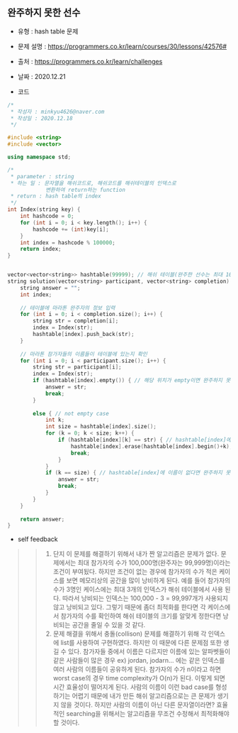 ## 완주하지 못한 선수
- 유형 : hash table 문제
- 문제 설명 : <https://programmers.co.kr/learn/courses/30/lessons/42576#>
- 출처 : <https://programmers.co.kr/learn/challenges>
- 날짜 : 2020.12.21

- 코드
```cpp
/*
 * 작성자 : minkyu4626@naver.com
 * 작성일 : 2020.12.18
 */

#include <string>
#include <vector>

using namespace std;

/*
 * parameter : string
 * 하는 일 : 문자열을 해쉬코드로, 해쉬코드를 해쉬테이블의 인덱스로
            변환하여 return하는 function
 * return : hash table의 index
 */
int Index(string key) {
    int hashcode = 0;
    for (int i = 0; i < key.length(); i++) {
        hashcode += (int)key[i];
    }
    int index = hashcode % 100000;
    return index;
}


vector<vector<string>> hashtable(99999); // 해쉬 테이블(완주한 선수는 최대 100,000-1명)
string solution(vector<string> participant, vector<string> completion) {
    string answer = "";
    int index;
    
    // 테이블에 마라톤 완주자의 정보 입력
    for (int i = 0; i < completion.size(); i++) {
        string str = completion[i];
        index = Index(str);
        hashtable[index].push_back(str);
    }
    
    // 마라톤 참가자들의 이름들이 테이블에 있는지 확인
    for (int i = 0; i < participant.size(); i++) {
        string str = participant[i];
        index = Index(str);
        if (hashtable[index].empty()) { // 해당 위치가 empty이면 완주하지 못한 선수이다.
            answer = str;
            break;
        }
        
        else { // not empty case
            int k;
            int size = hashtable[index].size();
            for (k = 0; k < size; k++) {
                if (hashtable[index][k] == str) { // hashtable[index]에 이름이 있으면 완주한 선수이다.
                    hashtable[index].erase(hashtable[index].begin()+k);
                    break;
                }
            }
            if (k == size) { // hashtable[index]에 이름이 없다면 완주하지 못한 선수이다.
                answer = str;
                break;
            }
        }
    }
    
    return answer;
}
```
- self feedback
> > 1. 단지 이 문제를 해결하기 위해서 내가 짠 알고리즘은 문제가 없다. 문제에서는 최대 참가자의 수가 100,000명(완주자는 99,999명)이라는 조건이 부여됬다.
   하지만 조건이 없는 경우에 참가자의 수가 적은 케이스를 보면 메모리상의 공간을 많이 낭비하게 된다. 예를 들어 참가자의 수가 3명인 케이스에는 최대 3개의 인덱스가
   해쉬 테이블에서 사용 된다. 따라서 낭비되는 인덱스는 100,000 - 3 = 99,997개가 사용되지 않고 낭비되고 있다. 그렇기 때문에 좀더 최적화를 한다면 각 케이스에서
   참가자의 수를 확인하여 해쉬 테이블의 크기를 알맞게 정한다면 낭비되는 공간을 줄일 수 있을 것 같다.
> > 2.  문제 해결을 위해서 충돌(collison) 문제를 해결하기 위해 각 인덱스에 list를 사용하여 구현하였다.
  하지만 이 때문에 다른 문제점 또한 생길 수 있다. 참가자들 중에서 이름은 다르지만 이름에 있는 알파벳들이 같은 사람들이 많은 경우 ex) jordan, jodarn...
  에는 같은 인덱스를 여러 사람의 이름들이 공유하게 된다.
  참가자의 수가 n이라고 하면 worst case의 경우 time complexity가 O(n)가 된다. 이렇게 되면 시간 효율성이 떨어지게 된다.
  사람의 이름이 이런 bad case를 형성하기는 어렵기 때문에 내가 만든 해쉬 알고리즘으로는 큰 문제가 생기지 않을 것이다.
  하지만 사람의 이름이 아닌 다른 문자열이라면? 효율적인 searching을 위해서는 알고리즘을 무조건 수정해서 최적화해야 할 것이다.

